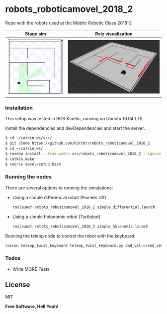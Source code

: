 # robots_roboticamovel_2018_2
Repo with the robots used at the Mobile Robotic Class 2018-2

Stage sim             |  Rviz visualization
:-------------------------:|:-------------------------:
![system](img/pioneer_stage_v1.png) <!-- .element width="200" -->  |  ![system](img/pioneer_v1.png) <!-- .element width="200" -->

### Installation

This setup was tested in ROS Kinetic, running on Ubuntu 16.04 LTS.

Install the dependencies and devDependencies and start the server.

```sh
$ cd ~/catkin_ws/src/
$ git clone https://github.com/h3ct0r/robots_roboticamovel_2018_2
$ cd ~/catkin_ws/
$ rosdep install --from-paths src/robots_roboticamovel_2018_2 --ignore-src -r -y
$ catkin_make
$ source devel/setup.bash
```

### Running the nodes

There are several options to running the simulations:

- Using a simple differencial robot (Pioneer DX)

    ```sh
    roslaunch robots_roboticamovel_2018_2 simple_differential.launch
    ```

- Using a simple holonomic robot (Turtlebot)

    ```sh
    roslaunch robots_roboticamovel_2018_2 simple_holonomic.launch
    ```
    
Running the teleop node to control the robot with the keyboard:
```sh
rosrun teleop_twist_keyboard teleop_twist_keyboard.py cmd_vel:=/cmd_vel
```

### Todos

 - Write MORE Tests

License
----

MIT


**Free Software, Hell Yeah!**
